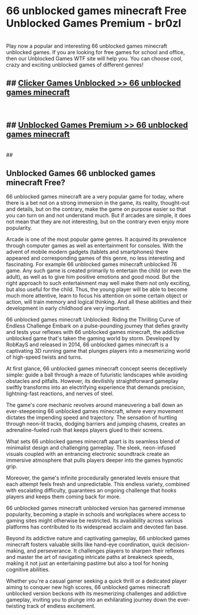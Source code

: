 # 66 unblocked games minecraft  Free Unblocked Games Premium - br0zl <br>
<br>
Play now a popular and interesting 66 unblocked games minecraft unblocked games. If you are looking for free games for school and office, then our Unblocked Games WTF site will help you. You can choose cool, crazy and exciting unblocked games of different genres!


## ##  [Clicker Games Unblocked >> 66 unblocked games minecraft](http://freeplayer.one?title=66_unblocked_games_minecraft&ref=UGames)
  <br>

##  ## [Unblocked Games Premium >> 66 unblocked games minecraft](http://freeplayer.one?title=66_unblocked_games_minecraft&ref=UGames)
  <br>
  ##



## Unblocked Games 66 unblocked games minecraft Free?

66 unblocked games minecraft are a very popular game for today, where there is a bet not on a strong immersion in the game, its reality, thought-out and details, but on the contrary, make the game on purpose easier so that you can turn on and not understand much. But if arcades are simple, it does not mean that they are not interesting, but on the contrary even enjoy more popularity.

Arcade is one of the most popular game genres. It acquired its prevalence through computer games as well as entertainment for consoles. With the advent of mobile modern gadgets (tablets and smartphones) there appeared and corresponding games of this genre, no less interesting and fascinating. For example 66 unblocked games minecraft unblocked 76 game. Any such game is created primarily to entertain the child (or even the adult), as well as to give him positive emotions and good mood. But the right approach to such entertainment may well make them not only exciting, but also useful for the child. Thus, the young player will be able to become much more attentive, learn to focus his attention on some certain object or action, will train memory and logical thinking. And all these abilities and their development in early childhood are very important.

66 unblocked games minecraft Unblocked: Riding the Thrilling Curve of Endless Challenge
Embark on a pulse-pounding journey that defies gravity and tests your reflexes with 66 unblocked games minecraft, the addictive unblocked game that's taken the gaming world by storm. Developed by RobKayS and released in 2014, 66 unblocked games minecraft is a captivating 3D running game that plunges players into a mesmerizing world of high-speed twists and turns.

At first glance, 66 unblocked games minecraft concept seems deceptively simple: guide a ball through a maze of futuristic landscapes while avoiding obstacles and pitfalls. However, its devilishly straightforward gameplay swiftly transforms into an electrifying experience that demands precision, lightning-fast reactions, and nerves of steel.

The game's core mechanic revolves around maneuvering a ball down an ever-steepening 66 unblocked games minecraft, where every movement dictates the impending speed and trajectory. The sensation of hurtling through neon-lit tracks, dodging barriers and jumping chasms, creates an adrenaline-fueled rush that keeps players glued to their screens.

What sets 66 unblocked games minecraft apart is its seamless blend of minimalist design and challenging gameplay. The sleek, neon-infused visuals coupled with an entrancing electronic soundtrack create an immersive atmosphere that pulls players deeper into the games hypnotic grip.

Moreover, the game's infinite procedurally generated levels ensure that each attempt feels fresh and unpredictable. This endless variety, combined with escalating difficulty, guarantees an ongoing challenge that hooks players and keeps them coming back for more.

66 unblocked games minecraft unblocked version has garnered immense popularity, becoming a staple in schools and workplaces where access to gaming sites might otherwise be restricted. Its availability across various platforms has contributed to its widespread acclaim and devoted fan base.

Beyond its addictive nature and captivating gameplay, 66 unblocked games minecraft fosters valuable skills like hand-eye coordination, quick decision-making, and perseverance. It challenges players to sharpen their reflexes and master the art of navigating intricate paths at breakneck speeds, making it not just an entertaining pastime but also a tool for honing cognitive abilities.

Whether you're a casual gamer seeking a quick thrill or a dedicated player aiming to conquer new high scores, 66 unblocked games minecraft unblocked version beckons with its mesmerizing challenges and addictive gameplay, inviting you to plunge into an exhilarating journey down the ever-twisting track of endless excitement.